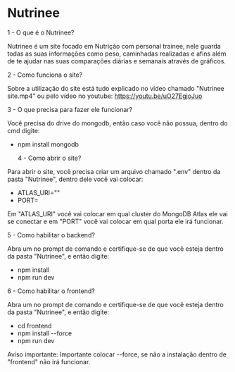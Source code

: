 # Nutrinee

  1 - O que é o Nutrinee?

Nutrinee é um site focado em Nutrição com personal trainee, nele guarda todas as suas informações como peso, caminhadas realizadas e afins além de te ajudar nas suas comparações diárias e semanais através de gráficos.

  2 - Como funciona o site?

Sobre a utilização do site está tudo explicado no vídeo chamado "Nutrinee site.mp4" ou pelo vídeo no youtube: https://youtu.be/uO27EgjoJuo

3 - O que precisa para fazer ele funcionar?

Você precisa do drive do mongodb, então caso você não possua, dentro do cmd digite:

- npm install mongodb

  4 - Como abrir o site?

Para abrir o site, você precisa criar um arquivo chamado ".env" dentro da pasta "Nutrinee", dentro dele você vai colocar:

- ATLAS_URI=""
- PORT=

Em "ATLAS_URI" você vai colocar em qual cluster do MongoDB Atlas ele vai se conectar e em "PORT" você vai colocar em qual porta ele irá funcionar.

  5 - Como habilitar o backend?

Abra um no prompt de comando e certifique-se de que você esteja dentro da pasta "Nutrinee", e então digite:

- npm install
- npm run dev

6 - Como habilitar o frontend?

Abra um no prompt de comando e certifique-se de que você esteja dentro da pasta "Nutrinee", e então digite:

- cd frontend
- npm install --force 
- npm run dev

Aviso importante: Importante colocar --force, se não a instalação dentro de "frontend" não irá funcionar.
